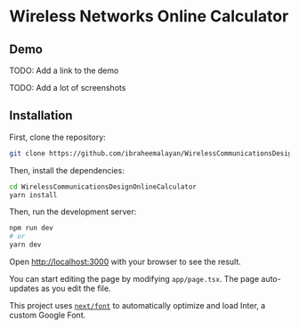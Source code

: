 # Wireless Networks Online Calculator

## Demo

TODO: Add a link to the demo

TODO: Add a lot of screenshots

## Installation

First, clone the repository:

```bash
git clone https://github.com/ibraheemalayan/WirelessCommunicationsDesignOnlineCalculator
```

Then, install the dependencies:

```bash
cd WirelessCommunicationsDesignOnlineCalculator
yarn install
```

Then, run the development server:

```bash
npm run dev
# or
yarn dev
```

Open [http://localhost:3000](http://localhost:3000) with your browser to see the result.

You can start editing the page by modifying `app/page.tsx`. The page auto-updates as you edit the file.

This project uses [`next/font`](https://nextjs.org/docs/basic-features/font-optimization) to automatically optimize and load Inter, a custom Google Font.
